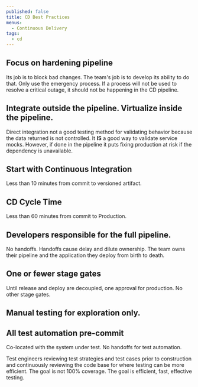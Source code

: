 ```yaml
---
published: false
title: CD Best Practices
menus:
  - Continuous Delivery
tags:
  - cd
---
```


## Focus on hardening pipeline

Its job is to block bad changes. The team's job is to develop its ability to do that.
Only use the emergency process. If a process will not be used to resolve a critical outage, it should not be happening in the CD pipeline.

## Integrate outside the pipeline. Virtualize inside the pipeline.

Direct integration not a good testing method for validating behavior because the data returned is not controlled. It
**IS** a good way to validate service mocks. However, if done in the pipeline it puts fixing production at risk if the
dependency is unavailable.

## Start with Continuous Integration

Less than 10 minutes from commit to versioned artifact.

## CD Cycle Time

Less than 60 minutes from commit to Production.

## Developers responsible for the full pipeline.

No handoffs. Handoffs cause delay and dilute ownership. The team owns their pipeline and the application they deploy from birth to death.

## One or fewer stage gates

Until release and deploy are decoupled, one approval for production. No other stage gates.

## Manual testing for exploration only.

## All test automation pre-commit

Co-located with the system under test. No handoffs for test automation.

Test engineers reviewing test strategies and test cases prior to construction and continuously reviewing the code base for where testing can be more efficient.
The goal is not 100% coverage. The goal is efficient, fast, effective testing.
